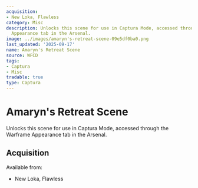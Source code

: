 ```yaml
---
acquisition:
- New Loka, Flawless
category: Misc
description: Unlocks this scene for use in Captura Mode, accessed through the Warframe
  Appearance tab in the Arsenal.
image: ../images/amaryn's-retreat-scene-09e5df0ba0.png
last_updated: '2025-09-17'
name: Amaryn's Retreat Scene
source: WFCD
tags:
- Captura
- Misc
tradable: true
type: Captura
---
```


# Amaryn's Retreat Scene

Unlocks this scene for use in Captura Mode, accessed through the Warframe Appearance tab in the Arsenal.

## Acquisition

Available from:
- New Loka, Flawless

